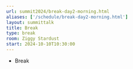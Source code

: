 ```yaml
---
url: summit2024/break-day2-morning.html
aliases: ['/schedule/break-day2-morning.html']
layout: summittalk
title: Break
type: break
room: Ziggy Stardust
start: 2024-10-10T10:30:00
---
```


<div class="font-google font-medium">

* Break

</div>
